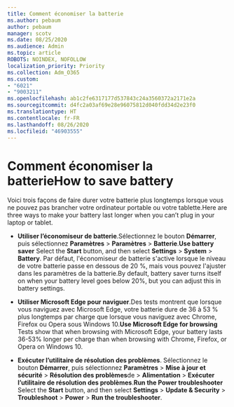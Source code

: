 ```yaml
---
title: Comment économiser la batterie
ms.author: pebaum
author: pebaum
manager: scotv
ms.date: 08/25/2020
ms.audience: Admin
ms.topic: article
ROBOTS: NOINDEX, NOFOLLOW
localization_priority: Priority
ms.collection: Adm_O365
ms.custom:
- "6021"
- "9003211"
ms.openlocfilehash: ab1c2fe6317177d537843c24a3560372a2171e2a
ms.sourcegitcommit: d4fc2a03af69e28e96075812d040fdd34d2e23f0
ms.translationtype: HT
ms.contentlocale: fr-FR
ms.lasthandoff: 08/26/2020
ms.locfileid: "46903555"
---
```

# <a name="how-to-save-battery"></a><span data-ttu-id="d3a93-102">Comment économiser la batterie</span><span class="sxs-lookup"><span data-stu-id="d3a93-102">How to save battery</span></span>

<span data-ttu-id="d3a93-103">Voici trois façons de faire durer votre batterie plus longtemps lorsque vous ne pouvez pas brancher votre ordinateur portable ou votre tablette.</span><span class="sxs-lookup"><span data-stu-id="d3a93-103">Here are three ways to make your battery last longer when you can’t plug in your laptop or tablet.</span></span>  

- <span data-ttu-id="d3a93-104">**Utiliser l’économiseur de batterie**.Sélectionnez le bouton **Démarrer**, puis sélectionnez **Paramètres**  >  **Paramètres**  >  **Batterie**.</span><span class="sxs-lookup"><span data-stu-id="d3a93-104">**Use battery saver** Select the  **Start**  button, and then select  **Settings**  >  **System**  >  **Battery**.</span></span> <span data-ttu-id="d3a93-105">Par défaut, l'économiseur de batterie s'active lorsque le niveau de votre batterie passe en dessous de 20 %, mais vous pouvez l'ajuster dans les paramètres de la batterie.</span><span class="sxs-lookup"><span data-stu-id="d3a93-105">By default, battery saver turns itself on when your battery level goes below 20%, but you can adjust this in battery settings.</span></span>
    
- <span data-ttu-id="d3a93-106">**Utiliser Microsoft Edge pour naviguer**.Des tests montrent que lorsque vous naviguez avec Microsoft Edge, votre batterie dure de 36 à 53 % plus longtemps par charge que lorsque vous naviguez avec Chrome, Firefox ou Opera sous Windows 10.</span><span class="sxs-lookup"><span data-stu-id="d3a93-106">**Use Microsoft Edge for browsing** Tests show that when browsing with Microsoft Edge, your battery lasts 36-53% longer per charge than when browsing with Chrome, Firefox, or Opera on Windows 10.</span></span>
    
- <span data-ttu-id="d3a93-107">**Exécuter l’utilitaire de résolution des problèmes**. Sélectionnez le bouton **Démarrer**, puis sélectionnez **Paramètres** > **Mise à jour et sécurité** > **Résolution des problèmes**de  > **Alimentation** > **Exécuter l’utilitaire de résolution des problèmes**.</span><span class="sxs-lookup"><span data-stu-id="d3a93-107">**Run the Power troubleshooter** Select the **Start** button, and then select **Settings** > **Update & Security** > **Troubleshoot** > **Power** > **Run the troubleshooter**.</span></span>
